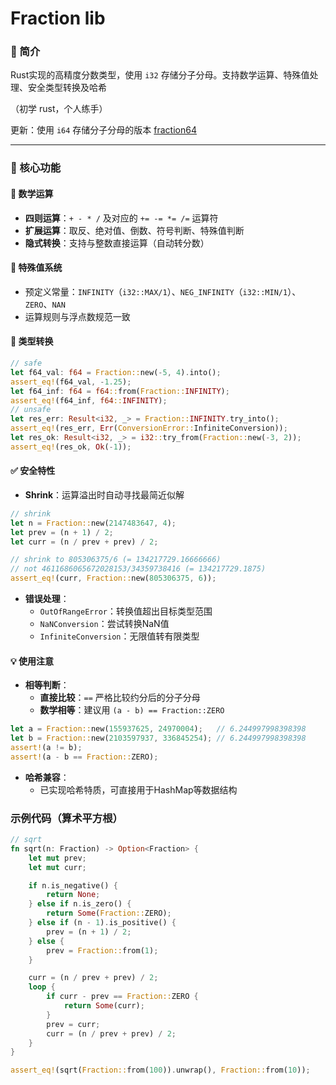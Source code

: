 # Fraction lib

### 📖 简介  
Rust实现的高精度分数类型，使用 `i32` 存储分子分母。支持数学运算、特殊值处理、安全类型转换及哈希

（初学 rust，个人练手）

更新：使用 `i64` 存储分子分母的版本 [fraction64](https://github.com/Rs-tr-ric/fraction64)

---

### 🎯 核心功能

#### 🔢 数学运算
- **四则运算**：`+ - * /` 及对应的 `+= -= *= /=` 运算符
- **扩展运算**：取反、绝对值、倒数、符号判断、特殊值判断
- **隐式转换**：支持与整数直接运算（自动转分数）

#### 🚩 特殊值系统
- 预定义常量：`INFINITY`（`i32::MAX/1`）、`NEG_INFINITY`（`i32::MIN/1`）、`ZERO`、`NAN`
- 运算规则与浮点数规范一致

#### 🔄 类型转换
```rust
// safe
let f64_val: f64 = Fraction::new(-5, 4).into();
assert_eq!(f64_val, -1.25);
let f64_inf: f64 = f64::from(Fraction::INFINITY);
assert_eq!(f64_inf, f64::INFINITY);
// unsafe
let res_err: Result<i32, _> = Fraction::INFINITY.try_into();
assert_eq!(res_err, Err(ConversionError::InfiniteConversion));
let res_ok: Result<i32, _> = i32::try_from(Fraction::new(-3, 2));
assert_eq!(res_ok, Ok(-1));
```

#### ✅ 安全特性
- **Shrink**​​：运算溢出时自动寻找最简近似解
```rust
// shrink
let n = Fraction::new(2147483647, 4);
let prev = (n + 1) / 2;
let curr = (n / prev + prev) / 2;

// shrink to 805306375/6 (= 134217729.16666666)
// not 4611686065672028153/34359738416 (= 134217729.1875)
assert_eq!(curr, Fraction::new(805306375, 6));
```
- **​​错误处理​​**：
  - `OutOfRangeError`：转换值超出目标类型范围
  - `NaNConversion`：尝试转换NaN值
  - `InfiniteConversion`：无限值转有限类型

#### 💡 使用注意
- **​​相等判断​​**：
  - **直接比较**：`==` 严格比较约分后的分子分母
  - **数学相等**：建议用 `(a - b) == Fraction::ZERO`
```rust
let a = Fraction::new(155937625, 24970004);   // 6.244997998398398
let b = Fraction::new(2103597937, 336845254); // 6.244997998398398
assert!(a != b);
assert!(a - b == Fraction::ZERO);
```
- **​​哈希兼容​​**：
  - 已实现哈希特质，可直接用于HashMap等数据结构

### 示例代码（算术平方根）
```rust
// sqrt
fn sqrt(n: Fraction) -> Option<Fraction> {
    let mut prev;
    let mut curr;

    if n.is_negative() {
        return None;
    } else if n.is_zero() {
        return Some(Fraction::ZERO);
    } else if (n - 1).is_positive() {
        prev = (n + 1) / 2;
    } else {
        prev = Fraction::from(1);
    }

    curr = (n / prev + prev) / 2;
    loop {
        if curr - prev == Fraction::ZERO {
            return Some(curr);
        }
        prev = curr;
        curr = (n / prev + prev) / 2;
    }
}

assert_eq!(sqrt(Fraction::from(100)).unwrap(), Fraction::from(10));
```

